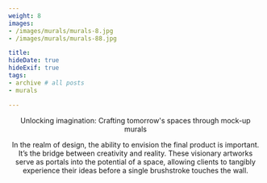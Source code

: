 ```yaml
---
weight: 8
images:
- /images/murals/murals-8.jpg
- /images/murals/murals-88.jpg

title:
hideDate: true
hideExif: true
tags:
- archive # all posts
- murals

---
```


<html>
<head>
<style>
h1 {text-align: center;} 
p {text-align: center;}

</style>
</head>
<body>


<p>Unlocking imagination: Crafting tomorrow's spaces through mock-up murals</p>
<p>In the realm of design, the ability to envision the final product is important. It’s the bridge between creativity and reality. 
These visionary artworks serve as portals into the potential of a space, allowing clients to tangibly experience their ideas before a single brushstroke touches the wall.</p>

</body>
</html>
